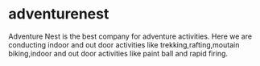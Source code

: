# adventurenest
Adventure Nest is the best company for adventure activities. Here we are conducting indoor and out door activities like trekking,rafting,moutain biking,indoor and out door activities like paint ball and rapid firing.
